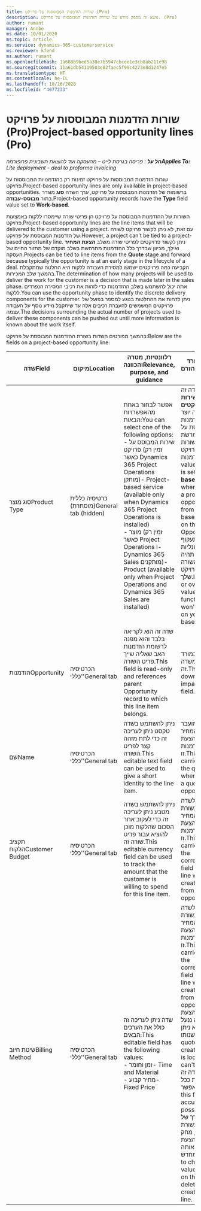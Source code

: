 ```yaml
---
title: שורות הזדמנות המבוססות על פרויקט (Pro)
description: נושא זה מספק מידע על שורות הזדמנות המבוססות על פרויקט. (Pro)
author: rumant
manager: Annbe
ms.date: 10/01/2020
ms.topic: article
ms.service: dynamics-365-customerservice
ms.reviewer: kfend
ms.author: rumant
ms.openlocfilehash: 1a688b9bed5a38e7b5947cbcee1e3cb8ab211e98
ms.sourcegitcommit: 11a61db54119503e82faec5f99c4273e8d1247e5
ms.translationtype: HT
ms.contentlocale: he-IL
ms.lasthandoff: 10/16/2020
ms.locfileid: "4077233"
---
```

# <a name="project-based-opportunity-lines-pro"></a><span data-ttu-id="ab41d-104">שורות הזדמנות המבוססות על פרויקט (Pro)</span><span class="sxs-lookup"><span data-stu-id="ab41d-104">Project-based opportunity lines (Pro)</span></span>

<span data-ttu-id="ab41d-105">_**חל על** : פריסה בגרסת לייט – מהעסקה ועד להוצאת חשבונית פרופורמה_</span><span class="sxs-lookup"><span data-stu-id="ab41d-105">_**Applies To:** Lite deployment - deal to proforma invoicing_</span></span>

<span data-ttu-id="ab41d-106">שורות הזדמנות המבוססות על פרויקט זמינות רק בהזדמנויות המבוססות על פרויקט.</span><span class="sxs-lookup"><span data-stu-id="ab41d-106">Project-based opportunity lines are only available in project-based opportunities.</span></span> <span data-ttu-id="ab41d-107">ברשומות של הזדמנות המבוססת על פרויקט, ערך השדה **סוג** מוגדר בתור **מבוסס-עבודה**.</span><span class="sxs-lookup"><span data-stu-id="ab41d-107">Project-based opportunity records have the **Type** field value set to **Work-based**.</span></span>

<span data-ttu-id="ab41d-108">השורות של ההזדמנות המבוססת על פרויקט הן פריטי שורה שיימסרו ללקוח באמצעות פרויקט.</span><span class="sxs-lookup"><span data-stu-id="ab41d-108">Project-based opportunity lines are the line items that will be delivered to the customer using a project.</span></span> <span data-ttu-id="ab41d-109">עם זאת, לא ניתן לקשור פרויקט לשורה של הזדמנות המבוססת על פרויקט.</span><span class="sxs-lookup"><span data-stu-id="ab41d-109">However, a project can't be tied to a project-based opportunity line.</span></span> <span data-ttu-id="ab41d-110">ניתן לקשור פרויקטים לפריטי שורה משלב **הצעת המחיר** ואילך, מכיוון שבדרך כלל ההזדמנות מתרחשת בשלב מוקדם של מחזור החיים של העסקה.</span><span class="sxs-lookup"><span data-stu-id="ab41d-110">Projects can be tied to line items from the **Quote** stage and forward because typically the opportunity is at an early stage in the lifecycle of a deal.</span></span> <span data-ttu-id="ab41d-111">הקביעה כמה פרויקטים ישמשו למסירת העבודה ללקוח היא החלטה שמתקבלת בהמשך שלב המכירות.</span><span class="sxs-lookup"><span data-stu-id="ab41d-111">The determination of how many projects will be used to deliver the work for the customer is a decision that is made later in the sales phase.</span></span> <span data-ttu-id="ab41d-112">אתה יכול להשתמש בשלב ההזדמנות כדי לזהות את רכיבי המסירה הנפרדים ללקוח.</span><span class="sxs-lookup"><span data-stu-id="ab41d-112">You can use the opportunity phase to identify the discrete delivery components for the customer.</span></span> <span data-ttu-id="ab41d-113">ניתן לדחות את ההחלטות בנוגע למספר בפועל של פרויקטים המשמשים להעברת רכיבים אלה עד שיתקבל מידע נוסף על העבודה עצמה.</span><span class="sxs-lookup"><span data-stu-id="ab41d-113">The decisions surrounding the actual number of projects used to deliver these components can be pushed out until more information is known about the work itself.</span></span>

<span data-ttu-id="ab41d-114">בהמשך מפורטים השדות בשורת ההזדמנות המבוססת על פרויקט:</span><span class="sxs-lookup"><span data-stu-id="ab41d-114">Below are the fields on a project-based opportunity line:</span></span>

| <span data-ttu-id="ab41d-115">**שדה**</span><span class="sxs-lookup"><span data-stu-id="ab41d-115">**Field**</span></span> | <span data-ttu-id="ab41d-116">**מיקום**</span><span class="sxs-lookup"><span data-stu-id="ab41d-116">**Location**</span></span> | <span data-ttu-id="ab41d-117">**רלוונטיות, מטרה והכוונה**</span><span class="sxs-lookup"><span data-stu-id="ab41d-117">**Relevance, purpose, and guidance**</span></span> | <span data-ttu-id="ab41d-118">**השפעה במורד הזרם**</span><span class="sxs-lookup"><span data-stu-id="ab41d-118">**Downstream impact**</span></span> |
| --- | --- | --- | --- |
| <span data-ttu-id="ab41d-119">סוג מוצר</span><span class="sxs-lookup"><span data-stu-id="ab41d-119">Product Type</span></span> | <span data-ttu-id="ab41d-120">כרטיסיה כללית (מוסתרת)</span><span class="sxs-lookup"><span data-stu-id="ab41d-120">General tab (hidden)</span></span> | <span data-ttu-id="ab41d-121">אפשר לבחור באחת מהאפשרויות הבאות:</span><span class="sxs-lookup"><span data-stu-id="ab41d-121">You can select one of the following options:</span></span></br><span data-ttu-id="ab41d-122">- שירות המבוסס על פרויקט (זמין רק כאשר Dynamics 365 Project Operations מותקן)</span><span class="sxs-lookup"><span data-stu-id="ab41d-122">- Project-based service (available only when Dynamics 365 Project Operations is installed)</span></span></br><span data-ttu-id="ab41d-123">- מוצר (זמין רק כאשר Project Operations ו- Dynamics 365 Sales מותקנים)</span><span class="sxs-lookup"><span data-stu-id="ab41d-123">- Product (available only when Project Operations and Dynamics 365 Sales are installed)</span></span> | <span data-ttu-id="ab41d-124">הערך של שדה זה מוגדר בתור **שירות מבוסס-פרויקטים** כאשר אתה יוצר שורת הזדמנות המבוססת על פרויקט מרשת השורות מבוססת-הפרויקט בהזדמנות.</span><span class="sxs-lookup"><span data-stu-id="ab41d-124">The value of this field is set to **Project-based service** when you create a project-based opportunity line from the project-based lines grid on the Opportunity.</span></span> <br> <span data-ttu-id="ab41d-125">אם תשנה או תעקוף ערך זה, פונקציונליות הפרויקט לא תהיה זמינה בפריטי השורה מבוססי הפרויקט שלך.</span><span class="sxs-lookup"><span data-stu-id="ab41d-125">If you change or override this value, the project functionality won't be enabled on your project-based line items.</span></span> |
| <span data-ttu-id="ab41d-126">הזדמנות</span><span class="sxs-lookup"><span data-stu-id="ab41d-126">Opportunity</span></span> | <span data-ttu-id="ab41d-127">הכרטיסיה 'כללי'</span><span class="sxs-lookup"><span data-stu-id="ab41d-127">General tab</span></span> | <span data-ttu-id="ab41d-128">שדה זה הוא לקריאה בלבד והוא מפנה לרשומת הזדמנות האב שאליה שייך פריט השורה.</span><span class="sxs-lookup"><span data-stu-id="ab41d-128">This field is read-only and references parent Opportunity record to which this line item belongs.</span></span> | <span data-ttu-id="ab41d-129">אין השפעה במורד הזרם משדה זה.</span><span class="sxs-lookup"><span data-stu-id="ab41d-129">There is no downstream impact from this field.</span></span> |
| <span data-ttu-id="ab41d-130">שם</span><span class="sxs-lookup"><span data-stu-id="ab41d-130">Name</span></span> | <span data-ttu-id="ab41d-131">הכרטיסיה 'כללי'</span><span class="sxs-lookup"><span data-stu-id="ab41d-131">General tab</span></span> | <span data-ttu-id="ab41d-132">ניתן להשתמש בשדה טקסט ניתן לעריכה זה כדי לתת מזהה קצר לפריט השורה.</span><span class="sxs-lookup"><span data-stu-id="ab41d-132">This editable text field can be used to give a short identity to the line item.</span></span> | <span data-ttu-id="ab41d-133">ערך זה מועבר לשורת הצעת המחיר כשאתה יוצר הצעת מחיר מהזדמנות זו.</span><span class="sxs-lookup"><span data-stu-id="ab41d-133">This value is carried over to the quote line when you create a quote from this opportunity.</span></span> |
| <span data-ttu-id="ab41d-134">תקציב הלקוח</span><span class="sxs-lookup"><span data-stu-id="ab41d-134">Customer Budget</span></span> | <span data-ttu-id="ab41d-135">הכרטיסיה 'כללי'</span><span class="sxs-lookup"><span data-stu-id="ab41d-135">General tab</span></span> | <span data-ttu-id="ab41d-136">ניתן להשתמש בשדה מטבע ניתן לעריכה זה כדי לעקוב אחר הסכום שהלקוח מוכן להוציא עבור פריט שורה זה.</span><span class="sxs-lookup"><span data-stu-id="ab41d-136">This editable currency field can be used to track the amount that the customer is willing to spend for this line item.</span></span> | <span data-ttu-id="ab41d-137">ערך זה מועבר לשדה המתאים בשורת הצעת המחיר כשאתה יוצר הצעת מחיר מהזדמנות זו.</span><span class="sxs-lookup"><span data-stu-id="ab41d-137">This value is carried over to the corresponding field on the quote line when you create a quote from this opportunity.</span></span> |
| <span data-ttu-id="ab41d-138">שיטת חיוב</span><span class="sxs-lookup"><span data-stu-id="ab41d-138">Billing Method</span></span> | <span data-ttu-id="ab41d-139">הכרטיסיה 'כללי'</span><span class="sxs-lookup"><span data-stu-id="ab41d-139">General tab</span></span> | <span data-ttu-id="ab41d-140">שדה ניתן לעריכה זה כולל את הערכים הבאים:</span><span class="sxs-lookup"><span data-stu-id="ab41d-140">This editable field has the following values:</span></span></br><span data-ttu-id="ab41d-141">- זמן וחומר</span><span class="sxs-lookup"><span data-stu-id="ab41d-141">- Time and Material</span></span></br><span data-ttu-id="ab41d-142">- מחיר קבוע</span><span class="sxs-lookup"><span data-stu-id="ab41d-142">- Fixed Price</span></span> | <span data-ttu-id="ab41d-143">ערך זה מועבר לשדה המתאים בשורת הצעת המחיר כשאתה יוצר הצעת מחיר מהזדמנות זו.</span><span class="sxs-lookup"><span data-stu-id="ab41d-143">This value is carried over to the corresponding field on the quote line when you create a quote from this opportunity.</span></span> <span data-ttu-id="ab41d-144">לאחר יצירת שורת הצעת המחיר, השדה ננעל ולא ניתן לשנותו.</span><span class="sxs-lookup"><span data-stu-id="ab41d-144">After the quote line is created, the field is locked and can't be changed.</span></span> <span data-ttu-id="ab41d-145">הקצה ערך שדה זה בצורה מדויקת ככל האפשר.</span><span class="sxs-lookup"><span data-stu-id="ab41d-145">Assign this field value as accurately as possible.</span></span> <span data-ttu-id="ab41d-146">אם עליך לשנות את הערך של שדה זה בשורת הצעת המחיר, מחק את שורת הצעת המחיר וצור אותה מחדש.</span><span class="sxs-lookup"><span data-stu-id="ab41d-146">If you need to change the value of this field on the quote line, delete and re-create the quote line.</span></span> |

